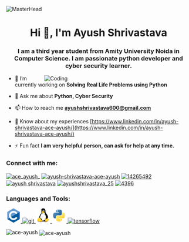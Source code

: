 ![MasterHead](https://media-exp1.licdn.com/dms/image/C4D16AQFX_3BDh2s-xw/profile-displaybackgroundimage-shrink_350_1400/0/1625308726806?e=1632355200&v=beta&t=fA7FE-WBPXvJNHIpIwRFGoMNP56rwPCvDziaduzzZ7o)

<h1 align="center">Hi 👋, I'm Ayush Shrivastava</h1>
<h3 align="center">I am a third year student from Amity University Noida in Computer Science. I am passionate python developer and cyber security learner.</h3>

<img align="right" alt="Coding" width="400" src="https://media3.giphy.com/media/RbDKaczqWovIugyJmW/giphy.gif?cid=790b7611d3bd25991cda0969e0d40229f4700e2710dc5f92&rid=giphy.gif&ct=g">

- 🔭 I’m currently working on **Solving Real Life Problems using Python**

- 💬 Ask me about **Python, Cyber Security**

- 📫 How to reach me **ayushshrivastava600@gmail.com**

- 📄 Know about my experiences [https://www.linkedin.com/in/ayush-shrivastava-ace-ayush/](https://www.linkedin.com/in/ayush-shrivastava-ace-ayush/)

- ⚡ Fun fact **I am very helpful person, can ask for help at any time.**

<h3 align="left">Connect with me:</h3>
<p align="left">
<a href="https://twitter.com/ace_ayush_" target="blank"><img align="center" src="https://raw.githubusercontent.com/rahuldkjain/github-profile-readme-generator/master/src/images/icons/Social/twitter.svg" alt="ace_ayush_" height="30" width="40" /></a>
<a href="https://linkedin.com/in/ayush-shrivastava-ace-ayush" target="blank"><img align="center" src="https://raw.githubusercontent.com/rahuldkjain/github-profile-readme-generator/master/src/images/icons/Social/linked-in-alt.svg" alt="ayush-shrivastava-ace-ayush" height="30" width="40" /></a>
<a href="https://stackoverflow.com/users/14265492" target="blank"><img align="center" src="https://raw.githubusercontent.com/rahuldkjain/github-profile-readme-generator/master/src/images/icons/Social/stack-overflow.svg" alt="14265492" height="30" width="40" /></a>
<a href="https://fb.com/ayush shrivastava" target="blank"><img align="center" src="https://raw.githubusercontent.com/rahuldkjain/github-profile-readme-generator/master/src/images/icons/Social/facebook.svg" alt="ayush shrivastava" height="30" width="40" /></a>
<a href="https://instagram.com/ayushshrivastava_25" target="blank"><img align="center" src="https://raw.githubusercontent.com/rahuldkjain/github-profile-readme-generator/master/src/images/icons/Social/instagram.svg" alt="ayushshrivastava_25" height="30" width="40" /></a>
<a href="https://discord.gg/4396" target="blank"><img align="center" src="https://raw.githubusercontent.com/rahuldkjain/github-profile-readme-generator/master/src/images/icons/Social/discord.svg" alt="4396" height="30" width="40" /></a>
</p>

<h3 align="left">Languages and Tools:</h3>
<p align="left"> <a href="https://www.cprogramming.com/" target="_blank"> <img src="https://raw.githubusercontent.com/devicons/devicon/master/icons/c/c-original.svg" alt="c" width="40" height="40"/> </a> <a href="https://git-scm.com/" target="_blank"> <img src="https://www.vectorlogo.zone/logos/git-scm/git-scm-icon.svg" alt="git" width="40" height="40"/> </a> <a href="https://www.linux.org/" target="_blank"> <img src="https://raw.githubusercontent.com/devicons/devicon/master/icons/linux/linux-original.svg" alt="linux" width="40" height="40"/> </a> <a href="https://www.python.org" target="_blank"> <img src="https://raw.githubusercontent.com/devicons/devicon/master/icons/python/python-original.svg" alt="python" width="40" height="40"/> </a> <a href="https://www.tensorflow.org" target="_blank"> <img src="https://www.vectorlogo.zone/logos/tensorflow/tensorflow-icon.svg" alt="tensorflow" width="40" height="40"/> </a> </p>

<p><img align="left" src="https://github-readme-stats.vercel.app/api/top-langs?username=ace-ayush&show_icons=true&locale=en&layout=compact" alt="ace-ayush" /></p>

<p>&nbsp;<img align="center" src="https://github-readme-stats.vercel.app/api?username=ace-ayush&show_icons=true&locale=en" alt="ace-ayush" /></p>
